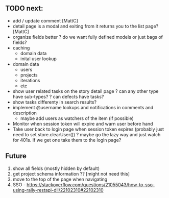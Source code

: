 
## TODO next:

* add / update comment  [MattC]
* detail page is a modal and exiting from it returns you to the list page? [MattC]
* organize fields better 
    ? do we want fully defined models or just bags of fields? 
* caching
    - domain data
    - inital user lookup
* domain data 
    - users
    - projects 
    - iterations
    - etc
* show user related tasks on the story detail page
   ? can any other type have sub-types? 
   ? can defects have tasks?
* show tasks differenty in search results?   
* implement @username lookups and notifications in comments and description
   - maybe add users as watchers of the item (if possible)
* Monitor when session token will expire and warn user before hand
* Take user back to login page when session token expires (probably just need to set store.clearUser())
    ? maybe go the lazy way and just watch for 401s. If we get one take them to the login page?



## Future

1. show all fields (mostly hidden by default)
2. get project schema information ??  [might not need this]
5. move to the top of the page when navigating
6. SSO - https://stackoverflow.com/questions/21055043/how-to-sso-using-rally-restapi-dll/22102310#22102310

  
